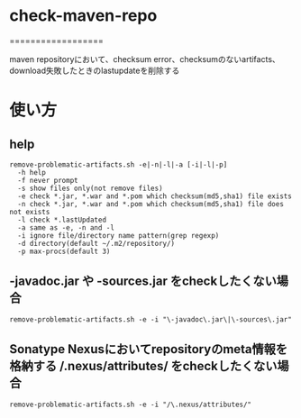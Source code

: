 # check-maven-repo
==================

maven repositoryにおいて、checksum error、checksumのないartifacts、download失敗したときのlastupdateを削除する

# 使い方
## help
````
remove-problematic-artifacts.sh -e|-n|-l|-a [-i|-l|-p]
  -h help
  -f never prompt
  -s show files only(not remove files)
  -e check *.jar, *.war and *.pom which checksum(md5,sha1) file exists
  -n check *.jar, *.war and *.pom which checksum(md5,sha1) file does not exists
  -l check *.lastUpdated
  -a same as -e, -n and -l
  -i ignore file/directory name pattern(grep regexp)
  -d directory(default ~/.m2/repository/)
  -p max-procs(default 3)
````
## -javadoc.jar や -sources.jar をcheckしたくない場合
````
remove-problematic-artifacts.sh -e -i "\-javadoc\.jar\|\-sources\.jar"
````
## Sonatype Nexusにおいてrepositoryのmeta情報を格納する /.nexus/attributes/ をcheckしたくない場合
````
remove-problematic-artifacts.sh -e -i "/\.nexus/attributes/"
````

